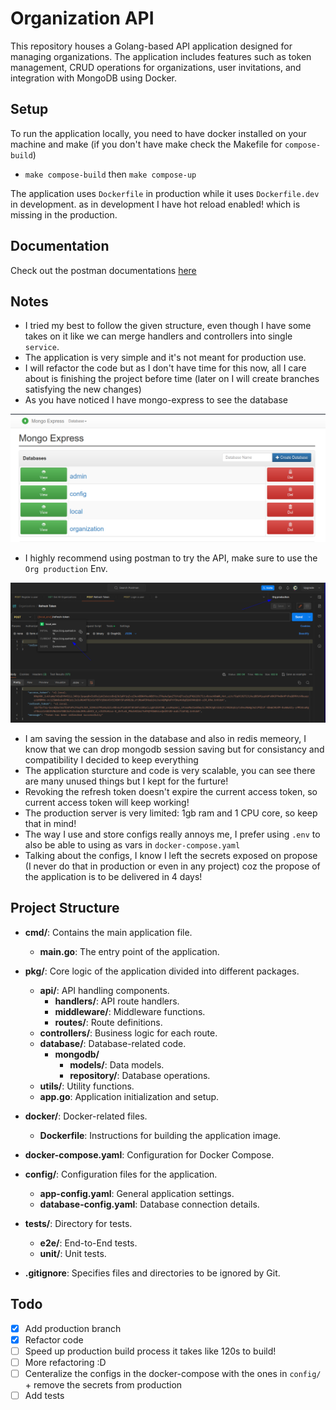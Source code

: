 # Organization API

This repository houses a Golang-based API application designed for managing organizations. The application includes features such as token management, CRUD operations for organizations, user invitations, and integration with MongoDB using Docker.

## Setup

To run the application locally, you need to have docker installed on your machine and make (if you don't have make check the Makefile for `compose-build`)
- `make compose-build` then `make compose-up`

The application uses `Dockerfile` in production while it uses `Dockerfile.dev` in development. as in development I have hot reload enabled! which is missing in the production.

## Documentation

Check out the postman documentations [here](https://documenter.getpostman.com/view/20745767/2s9YyzdJDh)

## Notes

- I tried my best to follow the given structure, even though I have some takes on it like we can merge handlers and controllers into single `service`.
- The application is very simple and it's not meant for production use.
- I will refactor the code but as I don't have time for this now, all I care about is finishing the project before time (later on I will create branches satisfying the new changes)
- As you have noticed I have mongo-express to see the database

![](./.assests/mongo-express.png)

- I highly recommend using postman to try the API, make sure to use the `Org production` Env.

![](./.assests/postman_env.png)

- I am saving the session in the database and also in redis memeory, I know that we can drop mongodb session saving but for consistancy and compatibility I decided to keep everything
- The application sturcture and code is very scalable, you can see there are many unused things but I kept for the furture!
- Revoking the refresh token doesn't expire the current access token, so current access token will keep working!
- The production server is very limited: 1gb ram and 1 CPU core, so keep that in mind!
- The way I use and store configs really annoys me, I prefer using `.env` to also be able to using as vars in `docker-compose.yaml`
- Talking about the configs, I know I left the secrets exposed on propose (I never do that in production or even in any project) coz the propose of the application is to be delivered in 4 days!

## Project Structure

- **cmd/**: Contains the main application file.
  - **main.go**: The entry point of the application.

- **pkg/**: Core logic of the application divided into different packages.
  - **api/**: API handling components.
    - **handlers/**: API route handlers.
    - **middleware/**: Middleware functions.
    - **routes/**: Route definitions.
  - **controllers/**: Business logic for each route.
  - **database/**: Database-related code.
    - **mongodb/**
      - **models/**: Data models.
      - **repository/**: Database operations.
  - **utils/**: Utility functions.
  - **app.go**: Application initialization and setup.

- **docker/**: Docker-related files.
  - **Dockerfile**: Instructions for building the application image.

- **docker-compose.yaml**: Configuration for Docker Compose.

- **config/**: Configuration files for the application.
  - **app-config.yaml**: General application settings.
  - **database-config.yaml**: Database connection details.

- **tests/**: Directory for tests.
  - **e2e/**: End-to-End tests.
  - **unit/**: Unit tests.

- **.gitignore**: Specifies files and directories to be ignored by Git.

## Todo
- [X] Add production branch
- [X] Refactor code
- [ ] Speed up production build process it takes like 120s to build!
- [ ] More refactoring :D
- [ ] Centeralize the configs in the docker-compose with the ones in `config/` + remove the secrets from production
- [ ] Add tests
